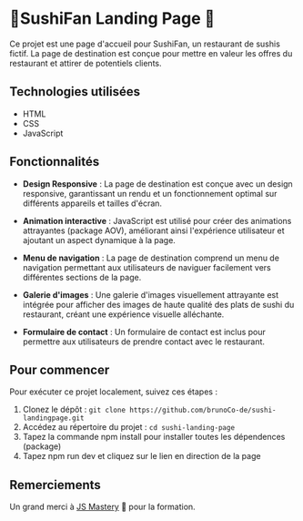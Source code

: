# 🍣SushiFan Landing Page 🍣

Ce projet est une page d'accueil pour SushiFan, un restaurant de sushis fictif. La page de destination est conçue pour mettre en valeur les offres du restaurant et attirer de potentiels clients.

## Technologies utilisées

- HTML
- CSS
- JavaScript

## Fonctionnalités

- **Design Responsive** : La page de destination est conçue avec un design responsive, garantissant un rendu et un fonctionnement optimal sur différents appareils et tailles d'écran.

- **Animation interactive** : JavaScript est utilisé pour créer des animations attrayantes (package AOV), améliorant ainsi l'expérience utilisateur et ajoutant un aspect dynamique à la page.

- **Menu de navigation** : La page de destination comprend un menu de navigation permettant aux utilisateurs de naviguer facilement vers différentes sections de la page.

- **Galerie d'images** : Une galerie d'images visuellement attrayante est intégrée pour afficher des images de haute qualité des plats de sushi du restaurant, créant une expérience visuelle alléchante.

- **Formulaire de contact** : Un formulaire de contact est inclus pour permettre aux utilisateurs de prendre contact avec le restaurant.

## Pour commencer

Pour exécuter ce projet localement, suivez ces étapes :

1. Clonez le dépôt : `git clone https://github.com/brunoCo-de/sushi-landingpage.git` 
2. Accédez au répertoire du projet : `cd sushi-landing-page`
3. Tapez la commande npm install pour installer toutes les dépendences (package)
4. Tapez npm run dev et cliquez sur le lien en direction de la page

## Remerciements

Un grand merci à [JS Mastery](https://www.jsmastery.pro/) 🩵 pour la formation.
